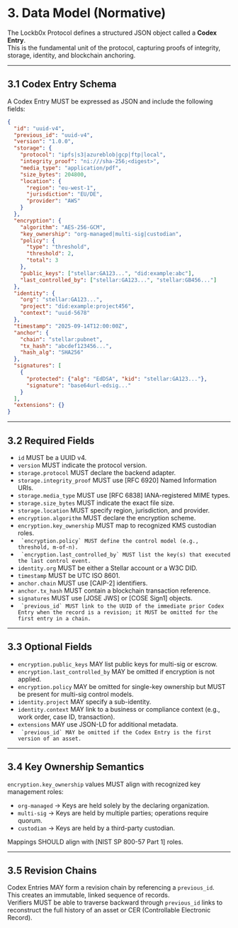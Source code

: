 # 3. Data Model (Normative)

The Lockb0x Protocol defines a structured JSON object called a **Codex Entry**.  
This is the fundamental unit of the protocol, capturing proofs of integrity, storage, identity, and blockchain anchoring.

---

## 3.1 Codex Entry Schema

A Codex Entry MUST be expressed as JSON and include the following fields:

```json
{
  "id": "uuid-v4",
  "previous_id": "uuid-v4",
  "version": "1.0.0",
  "storage": {
    "protocol": "ipfs|s3|azureblob|gcp|ftp|local",
    "integrity_proof": "ni:///sha-256;<digest>",
    "media_type": "application/pdf",
    "size_bytes": 204800,
    "location": {
      "region": "eu-west-1",
      "jurisdiction": "EU/DE",
      "provider": "AWS"
    }
  },
  "encryption": {
    "algorithm": "AES-256-GCM",
    "key_ownership": "org-managed|multi-sig|custodian",
    "policy": {
      "type": "threshold",
      "threshold": 2,
      "total": 3
    },
    "public_keys": ["stellar:GA123...", "did:example:abc"],
    "last_controlled_by": ["stellar:GA123...", "stellar:GB456..."]
  },
  "identity": {
    "org": "stellar:GA123...",
    "project": "did:example:project456",
    "context": "uuid-5678"
  },
  "timestamp": "2025-09-14T12:00:00Z",
  "anchor": {
    "chain": "stellar:pubnet",
    "tx_hash": "abcdef123456...",
    "hash_alg": "SHA256"
  },
  "signatures": [
    {
      "protected": {"alg": "EdDSA", "kid": "stellar:GA123..."},
      "signature": "base64url-edsig..."
    }
  ],
  "extensions": {}
}
```

---

## 3.2 Required Fields

- `id` MUST be a UUID v4.  
- `version` MUST indicate the protocol version.  
- `storage.protocol` MUST declare the backend adapter.  
- `storage.integrity_proof` MUST use [RFC 6920] Named Information URIs.  
- `storage.media_type` MUST use [RFC 6838] IANA-registered MIME types.  
- `storage.size_bytes` MUST indicate the exact file size.  
- `storage.location` MUST specify region, jurisdiction, and provider.  
- `encryption.algorithm` MUST declare the encryption scheme.  
- `encryption.key_ownership` MUST map to recognized KMS custodian roles.  
- `` `encryption.policy` MUST define the control model (e.g., threshold, m-of-n).``  
- `` `encryption.last_controlled_by` MUST list the key(s) that executed the last control event.``  
- `identity.org` MUST be either a Stellar account or a W3C DID.  
- `timestamp` MUST be UTC ISO 8601.  
- `anchor.chain` MUST use [CAIP-2] identifiers.  
- `anchor.tx_hash` MUST contain a blockchain transaction reference.  
- `signatures` MUST use [JOSE JWS] or [COSE Sign1] objects.  
- `` `previous_id` MUST link to the UUID of the immediate prior Codex Entry when the record is a revision; it MUST be omitted for the first entry in a chain.``  

---

## 3.3 Optional Fields

- `encryption.public_keys` MAY list public keys for multi-sig or escrow.  
- `encryption.last_controlled_by` MAY be omitted if encryption is not applied.  
- `encryption.policy` MAY be omitted for single-key ownership but MUST be present for multi-sig control models.  
- `identity.project` MAY specify a sub-identity.  
- `identity.context` MAY link to a business or compliance context (e.g., work order, case ID, transaction).  
- `extensions` MAY use JSON-LD for additional metadata.  
- `` `previous_id` MAY be omitted if the Codex Entry is the first version of an asset.``  

---

## 3.4 Key Ownership Semantics

`encryption.key_ownership` values MUST align with recognized key management roles:

- `org-managed` → Keys are held solely by the declaring organization.  
- `multi-sig` → Keys are held by multiple parties; operations require quorum.  
- `custodian` → Keys are held by a third-party custodian.  

Mappings SHOULD align with [NIST SP 800-57 Part 1] roles.

---

## 3.5 Revision Chains

Codex Entries MAY form a revision chain by referencing a `previous_id`.  
This creates an immutable, linked sequence of records.  
Verifiers MUST be able to traverse backward through `previous_id` links to reconstruct the full history of an asset or CER (Controllable Electronic Record).  
